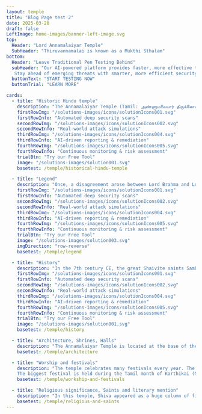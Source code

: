 ```yaml
---
layout: temple
title: "Blog Page test 2"
date: 2025-03-20
draft: false
LeftImage: home-images/banner-left-image.svg
top:
  Header: "Lord Annamalaiyar Temple"
  SubHeader: "Thiruvannamalai is known as a Mukthi Sthalam"
bottom:
  Header: "Leave Traditional Pen Testing Behind"
  subHeader: "Our AI-powered platform provides faster, more effective testing by leveraging autonomous agents to conduct continuous, real-time vulnerability assessments.
   Stay ahead of emerging threats with smarter, more efficient security testing"
  buttonText: "START TESTING NOW"
  buttonTrial: "LEARN MORE"

cards:
  - title: "Historic Hindu temple"
    description: "The Annamalaiyar Temple (Tamil: அண்ணாமலையார் திருக்கோவில்) is a very old and famous temple for Lord Shiva and Goddess Parvati. It is located at the base of Annamalai Hills in Tiruvannamalai, Tamil Nadu, India. This temple..."
    firstRowImg: "/solutions-images/icons/solutionIcons001.svg"
    firstRowInfo: "Automated deep security scans"
    secondRowImg: "/solutions-images/icons/solutionIcons002.svg"
    secondRowInfo: "Real-world attack simulations"
    thirdRowImg: "/solutions-images/icons/solutionIcons004.svg"
    thirdRowInfo: "AI-driven reporting & remediation"
    fourthRowImg: "/solutions-images/icons/solutionIcons005.svg"
    fourthRowInfo: "Continuous monitoring & risk assessment"
    trialBtn: "Try our Free Tool"
    image: "/solutions-images/solution001.svg"
    basetest: /temple/historical-hindu-temple

  - title: "Legend"
    description: "Once, a disagreement arose between Lord Brahma and Lord Vishnu. Each one believed that he was greater than the other. To teach them the truth and guide them, Lord Shiva appeared as a huge pillar of endless fire, called the Jyoti Sthambha (Pillar of Light)..."
    firstRowImg: "/solutions-images/icons/solutionIcons001.svg"
    firstRowInfo: "Automated deep security scans"
    secondRowImg: "/solutions-images/icons/solutionIcons002.svg"
    secondRowInfo: "Real-world attack simulations"
    thirdRowImg: "/solutions-images/icons/solutionIcons004.svg"
    thirdRowInfo: "AI-driven reporting & remediation"
    fourthRowImg: "/solutions-images/icons/solutionIcons005.svg"
    fourthRowInfo: "Continuous monitoring & risk assessment"
    trialBtn: "Try our Free Tool"
    image: "/solutions-images/solution003.svg"
    imgDirection: "row-reverse"
    basetest: /temple/legend

  - title: "History"
    description: "In the 7th century CE, the great Shaivite saints Sambandar and Appar, known as the Nayanmars, praised Annamalaiyar Temple in their devotional hymns called Thevaram. Sekkizhar, the famous poet of the Periyapuranam, also wrote that both Sambandar and Appar visited..."
    firstRowImg: "/solutions-images/icons/solutionIcons001.svg"
    firstRowInfo: "Automated deep security scans"
    secondRowImg: "/solutions-images/icons/solutionIcons002.svg"
    secondRowInfo: "Real-world attack simulations"
    thirdRowImg: "/solutions-images/icons/solutionIcons004.svg"
    thirdRowInfo: "AI-driven reporting & remediation"
    fourthRowImg: "/solutions-images/icons/solutionIcons005.svg"
    fourthRowInfo: "Continuous monitoring & risk assessment"
    trialBtn: "Try our Free Tool"
    image: "/solutions-images/solution001.svg"
    basetest: /temple/history

  - title: "Architecture, Shrines, Halls"
    description: "The Annamalaiyar Temple is located at the base of the Annamalai Hills and faces east. The entire temple complex spreads across 25 acres of land. The outer walls measure about 700 feet (210 meters) on the east and west sides..."
    basetest: /temple/architecture

  - title: "Worship and festivals"
    description: "The temple celebrates many festivals every year. The four most important ones are called Thiruvizha (grand festivals).
    The biggest festival is held during the Tamil month of Karthikai (November–December)..."
    basetest: /temple/workship-and-festivals

  - title: "Religious significance, Saints and literary mention"
    description: "In this temple, Shiva appeared as a huge column of fire, known as Akkini Jothi. Even the powerful gods Brahma and Vishnu could not find the top or bottom of this divine flame, showing that Shiva is beyond measurement or limit..."
    basetest: /temple/religious-and-saints
---
```

